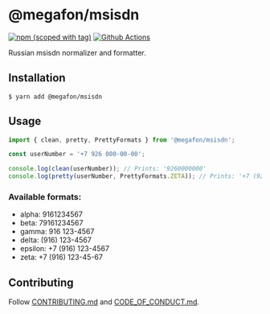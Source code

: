# @megafon/msisdn

[![npm (scoped with tag)](https://img.shields.io/npm/v/@megafon/msisdn/latest?label=%40megafon%2Fmsisdn)](https://www.npmjs.com/package/@megafon/msisdn/v/latest) 
[![Github Actions](https://github.com/MegafonWebLab/msisdn/workflows/msisdn%20CI/badge.svg)](https://github.com/MegafonWebLab/msisdn/actions)

Russian msisdn normalizer and formatter.

## Installation

```
$ yarn add @megafon/msisdn
```

## Usage

```typescript
import { clean, pretty, PrettyFormats } from '@megafon/msisdn';

const userNumber = '+7 926 000-00-00';

console.log(clean(userNumber)); // Prints: '9260000000'
console.log(pretty(userNumber, PrettyFormats.ZETA)); // Prints: '+7 (926) 000-00-00'
```

### Available formats:

* alpha: 9161234567
* beta: 79161234567
* gamma: 916 123-4567
* delta: (916) 123-4567
* epsilon: +7 (916) 123-4567
* zeta: +7 (916) 123-45-67

## Contributing

Follow [CONTRIBUTING.md](CONTRIBUTING.md) and [CODE_OF_CONDUCT.md](CODE_OF_CONDUCT.md).

